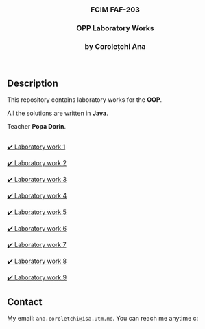 <h3 align="center">FCIM FAF-203</h3>
  <div align="center">
    <h3>OPP Laboratory Works</h3>
    <h3>by Corolețchi Ana</h3>
  <br/>
  </div>

 
## Description

This repository contains laboratory works for the **OOP**.

All the solutions are written in **Java**.

Teacher **Popa Dorin**.

##
[:heavy_check_mark: Laboratory work 1](https://github.com/Gumball007/oop-labs/tree/main/src/Ana/lab1)

[:heavy_check_mark: Laboratory work 2](https://github.com/Gumball007/oop-labs/tree/main/src/Ana/lab2)

[:heavy_check_mark: Laboratory work 3](https://github.com/Gumball007/oop-labs/tree/main/src/Ana/lab3)

[:heavy_check_mark: Laboratory work 4](https://github.com/Gumball007/oop-labs/tree/main/src/Ana/lab4)

[:heavy_check_mark: Laboratory work 5](https://github.com/Gumball007/oop-labs/tree/main/src/Ana/lab5)

[:heavy_check_mark: Laboratory work 6](https://github.com/Gumball007/oop-labs/tree/main/src/Ana/lab6)

[:heavy_check_mark: Laboratory work 7](https://github.com/Gumball007/oop-labs/tree/main/src/Ana/lab7)

[:heavy_check_mark: Laboratory work 8](https://github.com/Gumball007/oop-[labs/tree/main/src/Ana/lab8)

[:heavy_check_mark: Laboratory work 9](https://github.com/Gumball007/oop-[labs/tree/main/src/Ana/lab9)

## Contact

My email: `ana.coroletchi@isa.utm.md`. You can reach me anytime c:
